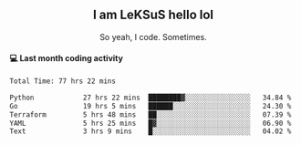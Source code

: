 <h2 align="center">I am LeKSuS hello lol</h2>
<p align="center">So yeah, I code. Sometimes.</p>

#### :computer: Last month coding activity
<!--START_SECTION:waka-->

```txt
Total Time: 77 hrs 22 mins

Python            27 hrs 22 mins  ████████▓░░░░░░░░░░░░░░░░   34.84 %
Go                19 hrs 5 mins   ██████░░░░░░░░░░░░░░░░░░░   24.30 %
Terraform         5 hrs 48 mins   ██░░░░░░░░░░░░░░░░░░░░░░░   07.39 %
YAML              5 hrs 25 mins   █▓░░░░░░░░░░░░░░░░░░░░░░░   06.90 %
Text              3 hrs 9 mins    █░░░░░░░░░░░░░░░░░░░░░░░░   04.02 %
```

<!--END_SECTION:waka-->

